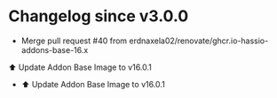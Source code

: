 # Changelog since v3.0.0
- Merge pull request #40 from erdnaxela02/renovate/ghcr.io-hassio-addons-base-16.x

⬆️ Update Addon Base Image to v16.0.1 
- ⬆️ Update Addon Base Image to v16.0.1 
